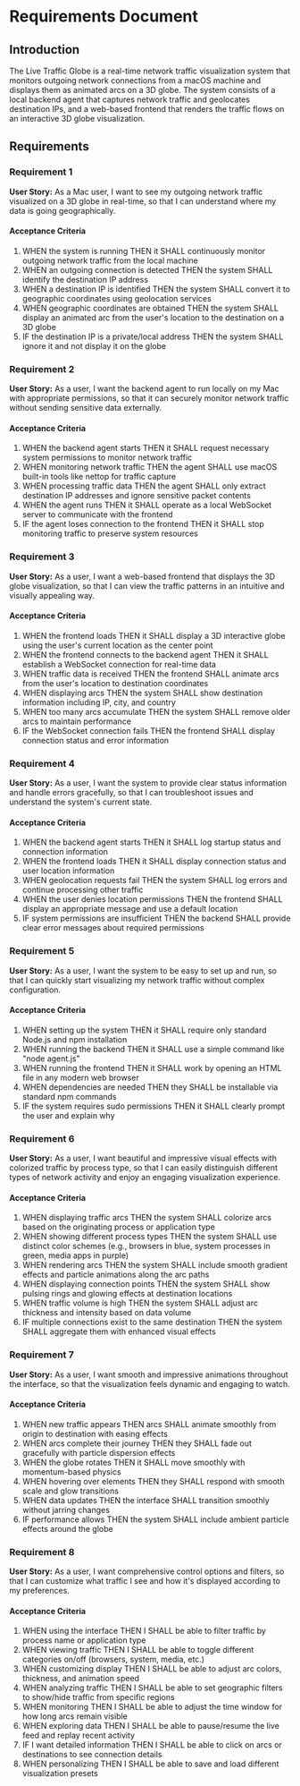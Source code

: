 # Requirements Document

## Introduction

The Live Traffic Globe is a real-time network traffic visualization system that monitors outgoing network connections from a macOS machine and displays them as animated arcs on a 3D globe. The system consists of a local backend agent that captures network traffic and geolocates destination IPs, and a web-based frontend that renders the traffic flows on an interactive 3D globe visualization.

## Requirements

### Requirement 1

**User Story:** As a Mac user, I want to see my outgoing network traffic visualized on a 3D globe in real-time, so that I can understand where my data is going geographically.

#### Acceptance Criteria

1. WHEN the system is running THEN it SHALL continuously monitor outgoing network traffic from the local machine
2. WHEN an outgoing connection is detected THEN the system SHALL identify the destination IP address
3. WHEN a destination IP is identified THEN the system SHALL convert it to geographic coordinates using geolocation services
4. WHEN geographic coordinates are obtained THEN the system SHALL display an animated arc from the user's location to the destination on a 3D globe
5. IF the destination IP is a private/local address THEN the system SHALL ignore it and not display it on the globe

### Requirement 2

**User Story:** As a user, I want the backend agent to run locally on my Mac with appropriate permissions, so that it can securely monitor network traffic without sending sensitive data externally.

#### Acceptance Criteria

1. WHEN the backend agent starts THEN it SHALL request necessary system permissions to monitor network traffic
2. WHEN monitoring network traffic THEN the agent SHALL use macOS built-in tools like nettop for traffic capture
3. WHEN processing traffic data THEN the agent SHALL only extract destination IP addresses and ignore sensitive packet contents
4. WHEN the agent runs THEN it SHALL operate as a local WebSocket server to communicate with the frontend
5. IF the agent loses connection to the frontend THEN it SHALL stop monitoring traffic to preserve system resources

### Requirement 3

**User Story:** As a user, I want a web-based frontend that displays the 3D globe visualization, so that I can view the traffic patterns in an intuitive and visually appealing way.

#### Acceptance Criteria

1. WHEN the frontend loads THEN it SHALL display a 3D interactive globe using the user's current location as the center point
2. WHEN the frontend connects to the backend agent THEN it SHALL establish a WebSocket connection for real-time data
3. WHEN traffic data is received THEN the frontend SHALL animate arcs from the user's location to destination coordinates
4. WHEN displaying arcs THEN the system SHALL show destination information including IP, city, and country
5. WHEN too many arcs accumulate THEN the system SHALL remove older arcs to maintain performance
6. IF the WebSocket connection fails THEN the frontend SHALL display connection status and error information

### Requirement 4

**User Story:** As a user, I want the system to provide clear status information and handle errors gracefully, so that I can troubleshoot issues and understand the system's current state.

#### Acceptance Criteria

1. WHEN the backend agent starts THEN it SHALL log startup status and connection information
2. WHEN the frontend loads THEN it SHALL display connection status and user location information
3. WHEN geolocation requests fail THEN the system SHALL log errors and continue processing other traffic
4. WHEN the user denies location permissions THEN the frontend SHALL display an appropriate message and use a default location
5. IF system permissions are insufficient THEN the backend SHALL provide clear error messages about required permissions

### Requirement 5

**User Story:** As a user, I want the system to be easy to set up and run, so that I can quickly start visualizing my network traffic without complex configuration.

#### Acceptance Criteria

1. WHEN setting up the system THEN it SHALL require only standard Node.js and npm installation
2. WHEN running the backend THEN it SHALL use a simple command like "node agent.js"
3. WHEN running the frontend THEN it SHALL work by opening an HTML file in any modern web browser
4. WHEN dependencies are needed THEN they SHALL be installable via standard npm commands
5. IF the system requires sudo permissions THEN it SHALL clearly prompt the user and explain why

### Requirement 6

**User Story:** As a user, I want beautiful and impressive visual effects with colorized traffic by process type, so that I can easily distinguish different types of network activity and enjoy an engaging visualization experience.

#### Acceptance Criteria

1. WHEN displaying traffic arcs THEN the system SHALL colorize arcs based on the originating process or application type
2. WHEN showing different process types THEN the system SHALL use distinct color schemes (e.g., browsers in blue, system processes in green, media apps in purple)
3. WHEN rendering arcs THEN the system SHALL include smooth gradient effects and particle animations along the arc paths
4. WHEN displaying connection points THEN the system SHALL show pulsing rings and glowing effects at destination locations
5. WHEN traffic volume is high THEN the system SHALL adjust arc thickness and intensity based on data volume
6. IF multiple connections exist to the same destination THEN the system SHALL aggregate them with enhanced visual effects

### Requirement 7

**User Story:** As a user, I want smooth and impressive animations throughout the interface, so that the visualization feels dynamic and engaging to watch.

#### Acceptance Criteria

1. WHEN new traffic appears THEN arcs SHALL animate smoothly from origin to destination with easing effects
2. WHEN arcs complete their journey THEN they SHALL fade out gracefully with particle dispersion effects
3. WHEN the globe rotates THEN it SHALL move smoothly with momentum-based physics
4. WHEN hovering over elements THEN they SHALL respond with smooth scale and glow transitions
5. WHEN data updates THEN the interface SHALL transition smoothly without jarring changes
6. IF performance allows THEN the system SHALL include ambient particle effects around the globe

### Requirement 8

**User Story:** As a user, I want comprehensive control options and filters, so that I can customize what traffic I see and how it's displayed according to my preferences.

#### Acceptance Criteria

1. WHEN using the interface THEN I SHALL be able to filter traffic by process name or application type
2. WHEN viewing traffic THEN I SHALL be able to toggle different categories on/off (browsers, system, media, etc.)
3. WHEN customizing display THEN I SHALL be able to adjust arc colors, thickness, and animation speed
4. WHEN analyzing traffic THEN I SHALL be able to set geographic filters to show/hide traffic from specific regions
5. WHEN monitoring THEN I SHALL be able to adjust the time window for how long arcs remain visible
6. WHEN exploring data THEN I SHALL be able to pause/resume the live feed and replay recent activity
7. IF I want detailed information THEN I SHALL be able to click on arcs or destinations to see connection details
8. WHEN personalizing THEN I SHALL be able to save and load different visualization presets
